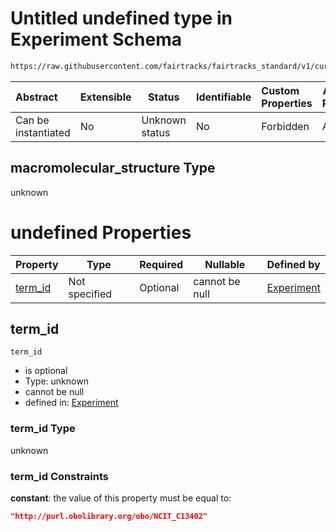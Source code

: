 # Untitled undefined type in Experiment Schema

```txt
https://raw.githubusercontent.com/fairtracks/fairtracks_standard/v1/current/json/schema/fairtracks_experiment.schema.json#/allOf/8/then/properties/target/properties/macromolecular_structure
```




| Abstract            | Extensible | Status         | Identifiable | Custom Properties | Additional Properties | Access Restrictions | Defined In                                                                                                     |
| :------------------ | ---------- | -------------- | ------------ | :---------------- | --------------------- | ------------------- | -------------------------------------------------------------------------------------------------------------- |
| Can be instantiated | No         | Unknown status | No           | Forbidden         | Allowed               | none                | [fairtracks_experiment.schema.json\*](../json/schema/fairtracks_experiment.schema.json "open original schema") |

## macromolecular_structure Type

unknown

# undefined Properties

| Property            | Type          | Required | Nullable       | Defined by                                                                                                                                                                                                                                                                                                                                           |
| :------------------ | ------------- | -------- | -------------- | :--------------------------------------------------------------------------------------------------------------------------------------------------------------------------------------------------------------------------------------------------------------------------------------------------------------------------------------------------- |
| [term_id](#term_id) | Not specified | Optional | cannot be null | [Experiment](fairtracks_experiment-allof-8-then-properties-target-properties-macromolecular_structure-properties-term_id.md "https&#x3A;//raw.githubusercontent.com/fairtracks/fairtracks_standard/v1/current/json/schema/fairtracks_experiment.schema.json#/allOf/8/then/properties/target/properties/macromolecular_structure/properties/term_id") |

## term_id




`term_id`

-   is optional
-   Type: unknown
-   cannot be null
-   defined in: [Experiment](fairtracks_experiment-allof-8-then-properties-target-properties-macromolecular_structure-properties-term_id.md "https&#x3A;//raw.githubusercontent.com/fairtracks/fairtracks_standard/v1/current/json/schema/fairtracks_experiment.schema.json#/allOf/8/then/properties/target/properties/macromolecular_structure/properties/term_id")

### term_id Type

unknown

### term_id Constraints

**constant**: the value of this property must be equal to:

```json
"http://purl.obolibrary.org/obo/NCIT_C13402"
```
